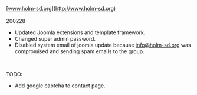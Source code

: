 [www.holm-sd.org](http://www.holm-sd.org) <br />
<br />
200228
- Updated Joomla extensions and template framework.
- Changed super admin password.
- Disabled system email of joomla update because info@holm-sd.org was compromised and sending spam emails to the group.
<br />


TODO:<br />
- Add google captcha to contact page.
